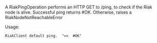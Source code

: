 A RiakPingOperation performs an HTTP GET to /ping, to check if the Riak node is alive.
Successful ping returns #OK.
Otherwise, raises a RiakNodeNotReachableError


Usage:

	RiakClient default ping.  "=>  #OK"
